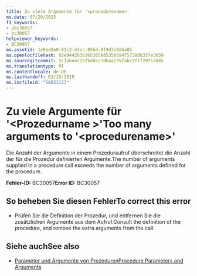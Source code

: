 ```yaml
---
title: Zu viele Argumente für '<procedurename>'
ms.date: 07/20/2015
f1_keywords:
- vbc30057
- bc30057
helpviewer_keywords:
- BC30057
ms.assetid: 1e0bd0e0-81c2-43cc-85bd-9f9d7c0d6a85
ms.openlocfilehash: 02e944263b365365885350da4757390b357e3050
ms.sourcegitcommit: 5c1abeec15fbddcc7dbaa729fabc1f1f29f12045
ms.translationtype: MT
ms.contentlocale: de-DE
ms.lasthandoff: 03/15/2019
ms.locfileid: "58051123"
---
```

# <a name="too-many-arguments-to-procedurename"></a><span data-ttu-id="5b9fc-102">Zu viele Argumente für '\<Prozedurname >'</span><span class="sxs-lookup"><span data-stu-id="5b9fc-102">Too many arguments to '\<procedurename>'</span></span>
<span data-ttu-id="5b9fc-103">Die Anzahl der Argumente in einem Prozeduraufruf überschreitet die Anzahl der für die Prozedur definierten Argumente.</span><span class="sxs-lookup"><span data-stu-id="5b9fc-103">The number of arguments supplied in a procedure call exceeds the number of arguments defined for the procedure.</span></span>  
  
 <span data-ttu-id="5b9fc-104">**Fehler-ID:** BC30057</span><span class="sxs-lookup"><span data-stu-id="5b9fc-104">**Error ID:** BC30057</span></span>  
  
## <a name="to-correct-this-error"></a><span data-ttu-id="5b9fc-105">So beheben Sie diesen Fehler</span><span class="sxs-lookup"><span data-stu-id="5b9fc-105">To correct this error</span></span>  
  
-   <span data-ttu-id="5b9fc-106">Prüfen Sie die Definition der Prozedur, und entfernen Sie die zusätzlichen Argumente aus dem Aufruf.</span><span class="sxs-lookup"><span data-stu-id="5b9fc-106">Consult the definition of the procedure, and remove the extra arguments from the call.</span></span>  
  
## <a name="see-also"></a><span data-ttu-id="5b9fc-107">Siehe auch</span><span class="sxs-lookup"><span data-stu-id="5b9fc-107">See also</span></span>

- [<span data-ttu-id="5b9fc-108">Parameter und Argumente von Prozeduren</span><span class="sxs-lookup"><span data-stu-id="5b9fc-108">Procedure Parameters and Arguments</span></span>](../../visual-basic/programming-guide/language-features/procedures/procedure-parameters-and-arguments.md)
